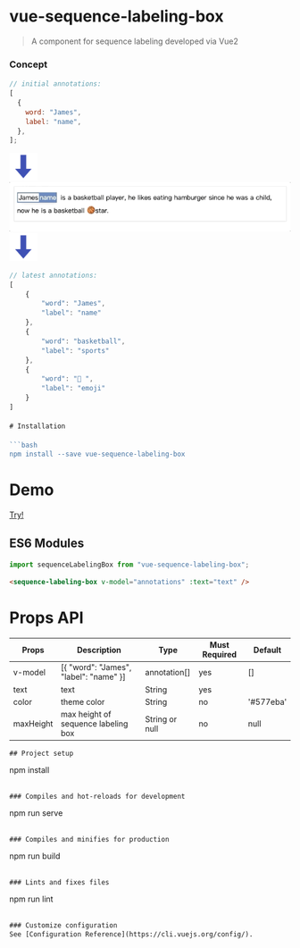 # vue-sequence-labeling-box

> A component for sequence labeling developed via Vue2

### Concept

```javascript
// initial annotations:
[
  {
    word: "James",
    label: "name",
  },
];
```

<img src="down-arrow.png" width="50px"/><br/>
<img src="demo.gif" width="850px"/><br/>
<img src="down-arrow.png" width="50px"/><br/>

````javascript
// latest annotations:
[
    {
        "word": "James",
        "label": "name"
    },
    {
        "word": "basketball",
        "label": "sports"
    },
    {
        "word": "🏀 ",
        "label": "emoji"
    }
]

# Installation

```bash
npm install --save vue-sequence-labeling-box
````

# Demo

[Try!](https://codesandbox.io/s/vue-template-kgm6v)

## ES6 Modules

```js
import sequenceLabelingBox from "vue-sequence-labeling-box";
```

```html
<sequence-labeling-box v-model="annotations" :text="text" />
```

# Props API

| Props     | Description                            | Type           | Must Required | Default   |
| --------- | -------------------------------------- | -------------- | ------------- | --------- |
| v-model   | [{ "word": "James", "label": "name" }] | annotation[]   | yes           | []        |
| text      | text                                   | String         | yes           |           |
| color     | theme color                            | String         | no            | '#577eba' |
| maxHeight | max height of sequence labeling box    | String or null | no            | null      |


```
## Project setup
```

npm install

```

### Compiles and hot-reloads for development
```

npm run serve

```

### Compiles and minifies for production
```

npm run build

```

### Lints and fixes files
```

npm run lint

```

### Customize configuration
See [Configuration Reference](https://cli.vuejs.org/config/).
```

